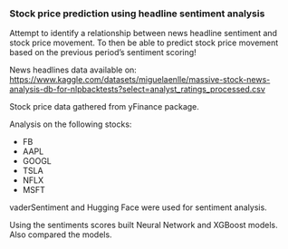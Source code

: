 ### Stock price prediction using headline sentiment analysis

Attempt to identify a relationship between news headline sentiment and stock price movement. To then be able to predict stock price movement based on the previous period’s sentiment scoring!

News headlines data available on: https://www.kaggle.com/datasets/miguelaenlle/massive-stock-news-analysis-db-for-nlpbacktests?select=analyst_ratings_processed.csv

Stock price data gathered from yFinance package.

Analysis on the following stocks:
- FB
- AAPL
- GOOGL
- TSLA
- NFLX
- MSFT

vaderSentiment and Hugging Face were used for sentiment analysis.

Using the sentiments scores built Neural Network and XGBoost models. Also compared the models.
